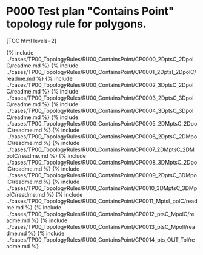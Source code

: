 # P000 Test plan "Contains Point" topology rule for polygons.

[TOC html levels=2]

{% include ../cases/TP00_TopologyRules/RU00_ContainsPoint/CP0000_2DptsC_2DpolC/readme.md %}
{% include ../cases/TP00_TopologyRules/RU00_ContainsPoint/CP0001_2DptsI_2DpolC/readme.md %}
{% include ../cases/TP00_TopologyRules/RU00_ContainsPoint/CP0002_3DptsC_2DpolC/readme.md %}
{% include ../cases/TP00_TopologyRules/RU00_ContainsPoint/CP0003_2DptsC_3DpolC/readme.md %}
{% include ../cases/TP00_TopologyRules/RU00_ContainsPoint/CP0004_3DptsC_3DpolC/readme.md %}
{% include ../cases/TP00_TopologyRules/RU00_ContainsPoint/CP0005_2DMptsC_2DpolC/readme.md %}
{% include ../cases/TP00_TopologyRules/RU00_ContainsPoint/CP0006_2DptsC_2DMpolC/readme.md %}
{% include ../cases/TP00_TopologyRules/RU00_ContainsPoint/CP0007_2DMptsC_2DMpolC/readme.md %}
{% include ../cases/TP00_TopologyRules/RU00_ContainsPoint/CP0008_3DMptsC_2DpolC/readme.md %}
{% include ../cases/TP00_TopologyRules/RU00_ContainsPoint/CP0009_2DptsC_3DMpolC/readme.md %}
{% include ../cases/TP00_TopologyRules/RU00_ContainsPoint/CP0010_3DMptsC_3DMpolC/readme.md %}
{% include ../cases/TP00_TopologyRules/RU00_ContainsPoint/CP0011_MptsI_polC/readme.md %}
{% include ../cases/TP00_TopologyRules/RU00_ContainsPoint/CP0012_ptsC_MpolC/readme.md %}
{% include ../cases/TP00_TopologyRules/RU00_ContainsPoint/CP0013_ptsC_MpolI/readme.md %}
{% include ../cases/TP00_TopologyRules/RU00_ContainsPoint/CP0014_pts_OUT_Tol/readme.md %}




